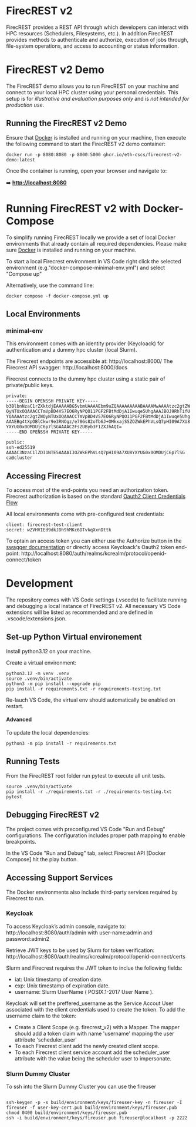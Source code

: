 # FirecREST v2

FirecREST provides a REST API through which developers can interact with HPC resources (Schedulers, Filesystems, etc.). In addition FirecREST provides methods to authenticate and authorize, execution of  jobs through, file-system operations, and access to accounting or status information.

# FirecREST v2 Demo

The FirecREST demo allows you to run FirecREST on your machine and connect to your local HPC cluster using your personal credentials.
This setup is for *illustrative and evaluation purposes only* and is *not intended for production use*.

## Running the FirecREST v2 Demo  

Ensure that [Docker](https://www.docker.com/) is installed and running on your machine, then execute the following command to start the FirecREST v2 demo container:

```console
docker run -p 8080:8080 -p 8000:5000 ghcr.io/eth-cscs/firecrest-v2-demo:latest
```

Once the container is running, open your browser and navigate to:

➡️ **[http://localhost:8080](http://localhost:8080)**



# Running FirecREST v2 with Docker-Compose

To simplify running FirecREST locally we provide a set of local Docker environments that already contain all required dependencies. Please make sure [Docker](https://www.docker.com/) is installed and running on your machine.


To start a local Firecrest environment in VS Code right click the selected environment (e.g."docker-compose-minimal-env.yml") and select "Compose up"

Alternatively, use the command line:
```console
docker compose -f docker-compose.yml up
```
## Local Environments

### minimal-env
This environment comes with an identity provider (Keycloack) for authentication and a dummy hpc cluster (local Slurm).

The Firecrest endpoints are accessible at: http://localhost:8000/
The Firecrest API swagger: http://localhost:8000/docs

Firecrest connects to the dummy hpc cluster using a static pair of private/public keys.

```credentials
private:
-----BEGIN OPENSSH PRIVATE KEY-----
b3BlbnNzaC1rZXktdjEAAAAABG5vbmUAAAAEbm9uZQAAAAAAAAABAAAAMwAAAAtzc2gtZW
QyNTUxOQAAACCTmVpBD4VS7EO6RyNPQO11PGF2FBtMdDjA1Iwuqe5UhgAAAJBOJ9RhTifU
YQAAAAtzc2gtZWQyNTUxOQAAACCTmVpBD4VS7EO6RyNPQO11PGF2FBtMdDjA1Iwuqe5Uhg
AAAEBg4tXpOBlCkwr9e3RNOgz/e78Gs82oTb6J+OMkxajSSZOZWkEPhVLsQ7pHI09A7XU8
YXYUG0x0OMDUjC6p7lSGAAAAC2FsZUByb3F1ZXJhAQI=
-----END OPENSSH PRIVATE KEY-----

public:
ssh-ed25519 AAAAC3NzaC1lZDI1NTE5AAAAIJOZWkEPhVLsQ7pHI09A7XU8YXYUG0x0OMDUjC6p7lSG ca@cluster
```


## Accessing Firecrest

To access most of the end-points you need an authorization token. Firecrest authorization is based on the standard [Oauth2 Client Credentials Flow](https://auth0.com/docs/get-started/authentication-and-authorization-flow/client-credentials-flow)


All local environments come with pre-configured test credentials:

```credentials
client: firecrest-test-client
secret: wZVHVIEd9dkJDh9hMKc6DTvkqXxnDttk
```

To optain an access token you can either use the Authorize button in the [swagger documentation](http://localhost:8000/docs) or directly access Keycloack's Oauth2 token end-point:  http://localhost:8080/auth/realms/kcrealm/protocol/openid-connect/token


# Development

The repository comes with VS Code settings (.vscode) to facilitate running and debugging a local instance of FirecREST v2.
All necessary VS Code extensions will be listed as recommended and are defined in .vscode/extensions.json.

## Set-up Python Virtual environement

Install python3.12 on your machine.

Create a virtual environment:
```console
python3.12 -m venv .venv
source .venv/bin/activate
python3 -m pip install --upgrade pip
pip install -r requirements.txt -r requirements-testing.txt
```

Re-lauch VS Code, the virtual env should automatically be enabled on restart.

#### Advanced

To update the local dependencies:
```console
python3 -m pip install -r requirements.txt
```

## Running Tests
From the FirecREST root folder run pytest to execute all unit tests.
```console
source .venv/bin/activate
pip install -r ./requirements.txt -r ./requirements-testing.txt
pytest
```


## Debugging FirecREST v2

The project comes with preconfigured VS Code "Run and Debug" configurations.
The configuration includes proper path mapping to enable breakpoints.

In the VS Code "Run and Debug" tab, select Firecrest API [Docker Compose] hit the play button.


## Accessing Support Services

The Docker environments also include third-party services required by Firecrest to run.

### Keycloak

To access Keycloak’s admin console, navigate to: http://localhost:8080/auth/admin with user-name:admin and password:admin2

Retrieve JWT keys to be used by Slurm for token verification: http://localhost:8080/auth/realms/kcrealm/protocol/openid-connect/certs

Slurm and Firecrest requires the JWT token to inclue the following fields:
- iat: Unix timestamp of creation date.
- exp: Unix timestamp of expiration date.
- username: Slurm UserName ( POSIX.1-2017 User Name ).

Keycloak will set the preffered_username as the Service Accout User associated with the client credentials used to create the token.
To add the username claim to the token:

- Create a Client Scope (e.g. firecrest_v2) with a Mapper. The mapper should add a token claim with name 'username' mapping the user attribute 'scheduler_user'
- To each Firecrest client add the newly created client scope.
- To each Firecrest client service account add the scheduler_user attribute with the value being the scheduler user to impersonate.


### Slurm Dummy Cluster

To ssh into the Slurm Dummy Cluster you can use the fireuser

```console

ssh-keygen -p -s build/environment/keys/fireuser-key -n fireuser -I fireuser -f user-key-cert.pub build/environment/keys/fireuser.pub
chmod 0400 build/environment/keys/fireuser.pub
ssh -i build/environment/keys/fireuser.pub fireuser@localhost -p 2222

```


